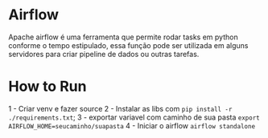 # Airflow

Apache airflow é uma ferramenta que permite rodar tasks em python conforme o tempo estipulado, essa função pode ser utilizada em alguns servidores para criar pipeline de dados ou outras tarefas.

# How to Run

1 - Criar venv e fazer source
2 - Instalar as libs com `pip install -r ./requirements.txt`;
3 - exportar variavel com caminho de sua pasta `export AIRFLOW_HOME=seucaminho/suapasta`
4 - Iniciar o airflow `airflow standalone`
